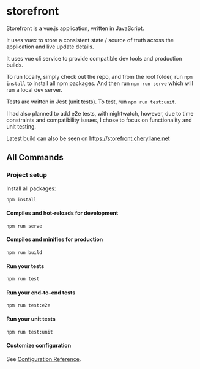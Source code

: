 # storefront
Storefront is a vue.js application, written in JavaScript.

It uses vuex to store a consistent state / source of truth across the application and live update details.

It uses vue cli service to provide compatible dev tools and production builds.

To run locally, simply check out the repo, and from the root folder, run `npm install` to install all npm packages.
And then run `npm run serve` which will run a local dev server.

Tests are written in Jest (unit tests). To test, run `npm run test:unit`.

I had also planned to add e2e tests, with nightwatch, however, due to time constraints and compatibility issues, I chose to focus on functionality and unit testing.

Latest build can also be seen on https://storefront.cheryllane.net

## All Commands
### Project setup
Install all packages:
```
npm install
```

#### Compiles and hot-reloads for development
```
npm run serve
```

#### Compiles and minifies for production
```
npm run build
```

#### Run your tests
```
npm run test
```

#### Run your end-to-end tests
```
npm run test:e2e
```

#### Run your unit tests
```
npm run test:unit
```

#### Customize configuration
See [Configuration Reference](https://cli.vuejs.org/config/).
